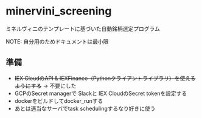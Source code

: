 # minervini_screening
ミネルヴィニのテンプレートに基づいた自動銘柄選定プログラム

NOTE: 自分用のためドキュメントは最小限

## 準備

- ~~IEX CloudのAPI & IEXFinance（Pythonクライアントライブラリ）を使えるようにする~~ -> 不要にした
- GCPのSecret managerで Slackと IEX CloudのSecret tokenを設定する
- dockerをビルドしてdocker_runする
- あとは適当なサーバでtask schedulingするなり好きに使う